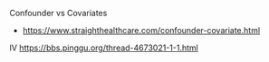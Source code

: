 Confounder vs Covariates
- https://www.straighthealthcare.com/confounder-covariate.html

IV
https://bbs.pinggu.org/thread-4673021-1-1.html

